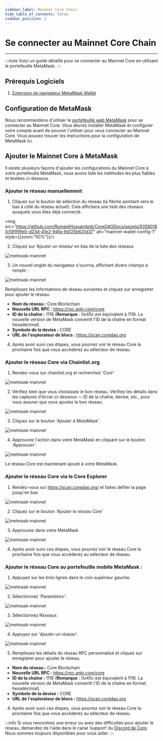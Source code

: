```yaml
---
sidebar_label: Mainnet Core Chain
hide_table_of_contents: false
sidebar_position: 2
---
```


# Se connecter au Mainnet Core Chain

---

:::note
Voici un guide détaillé pour se connecter au Mainnet Core en utilisant le portefeuille MetaMask.
:::

## Prérequis Logiciels

1. [Extension de navigateur MetaMask Wallet](https://metamask.io/)

## Configuration de MetaMask

Nous recommandons d'utiliser le [portefeuille web MetaMask](https://metamask.io/) pour se connecter au Mainnet Core. Vous devrez installer MetaMask et configurer votre compte avant de pouvoir l'utiliser pour vous connecter au Mainnet Core. Vous pouvez trouver les instructions pour la configuration de MetaMask ici.

## Ajouter le Mainnet Core à MetaMask

Il existe plusieurs façons d'ajouter les configurations du Mainnet Core à votre portefeuille MetaMask, nous avons listé les méthodes les plus fiables et testées ci-dessous.

### Ajouter le réseau manuellement

1. Cliquez sur le bouton de sélection du réseau (la flèche pointant vers le bas à côté du réseau actuel). Cela affichera une liste des réseaux auxquels vous êtes déjà connecté.

<img src="https://github.com/RumeelHussainbnb/CoreDAODocs/assets/93580180/591f9fe0-d23d-41e2-94fa-9d125b631d37" alt="mainnet-wallet-config-1" style={{zoom:"50%"}}/>

2. Cliquez sur ‘Ajouter un réseau‘ en bas de la liste des réseaux

![metmask-mainnet](../../../../../static/img/miannet-wallet-config/mainnet-wallet-config-2.webp)

3. Un nouvel onglet du navigateur s'ouvrira, affichant divers champs à remplir :

![metmask-mainnet](../../../../../static/img/miannet-wallet-config/mainnet-wallet-config-3.webp)

Remplissez les informations de réseau suivantes et cliquez sur enregistrer pour ajouter le réseau.

- **Nom du réseau :** Core Blockchain
- **Nouvelle URL RPC :** https://rpc.ankr.com/core
- **ID de la chaîne :** 1116 (**Remarque** : 0x45c est équivalent à 1116. La nouvelle version de MetaMask convertit l'ID de la chaîne en format hexadécimal).
- **Symbole de la devise :** CORE
- **URL de l'explorateur de blocs :** https://scan.coredao.org

4. Après avoir suivi ces étapes, vous pourrez voir le réseau Core la prochaine fois que vous accéderez au sélecteur de réseau.

### Ajouter le réseau Core via Chainlist.org

1. Rendez-vous sur chainlist.org et recherchez ‘_Core_’

![metmask-mainnet](../../../../../static/img/miannet-wallet-config/mainnet-wallet-config-4.webp)

2. Vérifiez bien que vous choisissez le bon réseau. Vérifiez les détails dans les captures d'écran ci-dessous — ID de la chaîne, devise, etc., pour vous assurer que vous ajoutez le bon réseau.

![metmask-mainnet](../../../../../static/img/miannet-wallet-config/mainnet-wallet-config-6.webp)

3. Cliquez sur le bouton ‘_Ajouter à MetaMask‘_.

![metmask-mainnet](../../../../../static/img/miannet-wallet-config/mainnet-wallet-config-7.webp)

4. Approuvez l'action dans votre MetaMask en cliquant sur le bouton _‘Approuver’_.

![metmask-mainnet](../../../../../static/img/miannet-wallet-config/mainnet-wallet-config-8.webp)

Le réseau Core est maintenant ajouté à votre MetaMask.

### Ajouter le réseau Core via le Core Explorer

1. Rendez-vous sur https://scan.coredao.org/ et faites défiler la page jusqu'en bas

![metmask-mainnet](../../../../../static/img/miannet-wallet-config/mainnet-wallet-config-9.webp)

2. Cliquez sur le bouton ‘_Ajouter le réseau Core_’

![metmask-mainnet](../../../../../static/img/miannet-wallet-config/mainnet-wallet-config-10.webp)

3. Approuvez dans votre MetaMask

![metmask-mainnet](../../../../../static/img/miannet-wallet-config/mainnet-wallet-config-11.webp)

4. Après avoir suivi ces étapes, vous pourrez voir le réseau Core la prochaine fois que vous accéderez au sélecteur de réseau.

### Ajouter le réseau Core au portefeuille mobile MetaMask :

1. Appuyez sur les trois lignes dans le coin supérieur gauche:

![metmask-mainnet](../../../../../static/img/miannet-wallet-config/mainnet-wallet-config-12.webp)

2. Sélectionnez _‘Paramètres_‘:

![metmask-mainnet](../../../../../static/img/miannet-wallet-config/mainnet-wallet-config-13.webp)

3. Sélectionnez Réseaux:

![metmask-mainnet](../../../../../static/img/miannet-wallet-config/mainnet-wallet-config-14.webp)

4. Appuyez sur ‘_Ajouter un réseau_’:

![metmask-mainnet](../../../../../static/img/miannet-wallet-config/mainnet-wallet-config-15.webp)

5. Remplissez les détails du réseau RPC personnalisé et cliquez sur enregistrer pour ajouter le réseau.

- **Nom du réseau :** Core Blockchain
- **Nouvelle URL RPC :** https://rpc.ankr.com/core
- **ID de la chaîne :** 1116 (**Remarque** : 0x45c est équivalent à 1116. La nouvelle version de MetaMask convertit l'ID de la chaîne en format hexadécimal).
- **Symbole de la devise :** CORE
- **URL de l'explorateur de blocs :** https://scan.coredao.org

4. Après avoir suivi ces étapes, vous pourrez voir le réseau Core la prochaine fois que vous accéderez au sélecteur de réseau.

:::info
Si vous rencontrez une erreur ou avez des difficultés pour ajouter le réseau, demandez de l'aide dans le canal ‘support‘ du [Discord de Core](https://discord.gg/coredao). Nous sommes toujours disponibles pour vous aider.
:::
